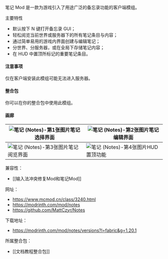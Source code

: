 
笔记 Mod 是一款为游戏引入了用途广泛的备忘录功能的客户端模组。

主要特性

- 默认按下 N 键打开备忘录 GUI；
- 轻松阅览当前世界或服务器下的所有笔记条目与内容；
- 通过简单易用的游戏内界面创建与编辑笔记；
- 分世界、分服务器，或在全局下存储笔记内容；
- 在 HUD 中置顶所标记的重要笔记条目。

#### 注意事项

仅在客户端安装此模组可能无法进入服务器。

#### 整合包

你可以在你的整合包中使用此模组。

#### 画廊

| ![笔记 (Notes)-第1张图片](https://i.mcmod.cn/editor/upload/20230611/1686478723_17038_KQYY.webp)笔记选择界面 | ![笔记 (Notes)-第2张图片](https://i.mcmod.cn/editor/upload/20201130/1606707306_71827_ZWTw.webp)笔记编辑界面  |
| ----------------------------------------------------------------------------------------------- | ------------------------------------------------------------------------------------------------ |
| ![笔记 (Notes)-第3张图片](https://i.mcmod.cn/editor/upload/20201130/1606707306_71827_Rybb.webp)笔记阅览界面 | ![笔记 (Notes)-第4张图片](https://i.mcmod.cn/editor/upload/20201130/1606707306_71827_tHMD.webp)HUD置顶功能 |

兼容性：
- [[输入法冲突修复Mod和笔记Mod]]

网址：
- https://www.mcmod.cn/class/3240.html
- https://modrinth.com/mod/notes
- https://github.com/MattCzyr/Notes

下载地址：
- https://modrinth.com/mod/notes/versions?l=fabric&g=1.20.1

所属整合包：
- [[文档教程整合包]]